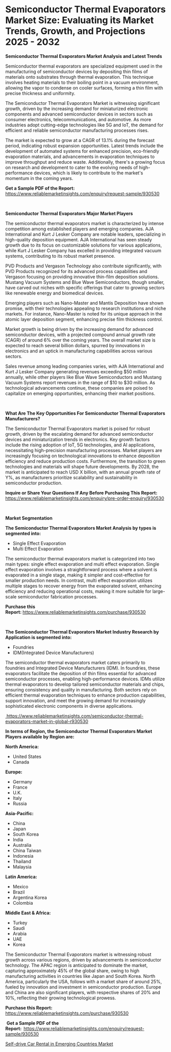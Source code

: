 <p><h1>Semiconductor Thermal Evaporators Market Size: Evaluating its Market Trends, Growth, and Projections 2025 - 2032</h1></p><p><strong>Semiconductor Thermal Evaporators Market Analysis and Latest Trends</strong></p>
<p><p>Semiconductor thermal evaporators are specialized equipment used in the manufacturing of semiconductor devices by depositing thin films of materials onto substrates through thermal evaporation. This technique involves heating materials to their boiling point in a vacuum environment, allowing the vapor to condense on cooler surfaces, forming a thin film with precise thickness and uniformity. </p><p>The Semiconductor Thermal Evaporators Market is witnessing significant growth, driven by the increasing demand for miniaturized electronic components and advanced semiconductor devices in sectors such as consumer electronics, telecommunications, and automotive. As more industries adopt cutting-edge technologies like 5G and IoT, the demand for efficient and reliable semiconductor manufacturing processes rises.</p><p>The market is expected to grow at a CAGR of 13.1% during the forecast period, indicating robust expansion opportunities. Latest trends include the development of automated systems for enhanced precision, eco-friendly evaporation materials, and advancements in evaporation techniques to improve throughput and reduce waste. Additionally, there's a growing focus on research and development to cater to the evolving needs of high-performance devices, which is likely to contribute to the market's momentum in the coming years.</p></p>
<p><strong>Get a Sample PDF of the Report:&nbsp;</strong> <a href="https://www.reliablemarketinsights.com/enquiry/request-sample/930530?utm_campaign=3017&utm_medium=2&utm_source=Github&utm_content=ia&utm_term=21032025&utm_id=semiconductor-thermal-evaporators">https://www.reliablemarketinsights.com/enquiry/request-sample/930530</a></p>
<p>&nbsp;</p>
<p><strong>Semiconductor Thermal Evaporators Major Market Players</strong></p>
<p><p>The semiconductor thermal evaporators market is characterized by intense competition among established players and emerging companies. AJA International and Kurt J Lesker Company are notable leaders, specializing in high-quality deposition equipment. AJA International has seen steady growth due to its focus on customizable solutions for various applications, while Kurt J Lesker Company has excelled in providing integrated vacuum systems, contributing to its robust market presence.</p><p>PVD Products and Vergason Technology also contribute significantly, with PVD Products recognized for its advanced process capabilities and Vergason focusing on providing innovative thin-film deposition solutions. Mustang Vacuum Systems and Blue Wave Semiconductors, though smaller, have carved out niches with specific offerings that cater to growing sectors like renewable energy and biomedical devices.</p><p>Emerging players such as Nano-Master and Mantis Deposition have shown promise, with their technologies appealing to research institutions and niche markets. For instance, Nano-Master is noted for its unique approach in the atomic layer deposition segment, enhancing precise film thickness control.</p><p>Market growth is being driven by the increasing demand for advanced semiconductor devices, with a projected compound annual growth rate (CAGR) of around 6% over the coming years. The overall market size is expected to reach several billion dollars, spurred by innovations in electronics and an uptick in manufacturing capabilities across various sectors.</p><p>Sales revenue among leading companies varies, with AJA International and Kurt J Lesker Company generating revenues exceeding $50 million annually, while other players like Blue Wave Semiconductors and Mustang Vacuum Systems report revenues in the range of $10 to $30 million. As technological advancements continue, these companies are poised to capitalize on emerging opportunities, enhancing their market positions.</p></p>
<p>&nbsp;</p>
<p><strong>What Are The Key Opportunities For Semiconductor Thermal Evaporators Manufacturers?</strong></p>
<p><p>The Semiconductor Thermal Evaporators market is poised for robust growth, driven by the escalating demand for advanced semiconductor devices and miniaturization trends in electronics. Key growth factors include the rising adoption of IoT, 5G technologies, and AI applications, necessitating high-precision manufacturing processes. Market players are increasingly focusing on technological innovations to enhance deposition efficiency and reduce production costs. Furthermore, the transition to green technologies and materials will shape future developments. By 2028, the market is anticipated to reach USD X billion, with an annual growth rate of Y%, as manufacturers prioritize scalability and sustainability in semiconductor production.</p></p>
<p><strong>Inquire or Share Your Questions If Any Before Purchasing This Report:</strong> <a href="https://www.reliablemarketinsights.com/enquiry/pre-order-enquiry/930530?utm_campaign=3017&utm_medium=2&utm_source=Github&utm_content=ia&utm_term=21032025&utm_id=semiconductor-thermal-evaporators">https://www.reliablemarketinsights.com/enquiry/pre-order-enquiry/930530</a></p>
<p>&nbsp;</p>
<p><strong>Market Segmentation</strong></p>
<p><strong>The Semiconductor Thermal Evaporators Market Analysis by types is segmented into:</strong></p>
<p><ul><li>Single Effect Evaporation</li><li>Multi Effect Evaporation</li></ul></p>
<p><p>The semiconductor thermal evaporators market is categorized into two main types: single effect evaporation and multi effect evaporation. Single effect evaporation involves a straightforward process where a solvent is evaporated in a single stage, making it simpler and cost-effective for smaller production needs. In contrast, multi effect evaporation utilizes multiple stages to recover energy from the evaporated solvent, enhancing efficiency and reducing operational costs, making it more suitable for large-scale semiconductor fabrication processes.</p></p>
<p><strong>Purchase this Report:&nbsp;</strong><a href="https://www.reliablemarketinsights.com/purchase/930530?utm_campaign=3017&utm_medium=2&utm_source=Github&utm_content=ia&utm_term=21032025&utm_id=semiconductor-thermal-evaporators">https://www.reliablemarketinsights.com/purchase/930530</a></p>
<p>&nbsp;</p>
<p><strong>The Semiconductor Thermal Evaporators Market Industry Research by Application is segmented into:</strong></p>
<p><ul><li>Foundries</li><li>IDM(Integrated Device Manufacturers)</li></ul></p>
<p><p>The semiconductor thermal evaporators market caters primarily to foundries and Integrated Device Manufacturers (IDM). In foundries, these evaporators facilitate the deposition of thin films essential for advanced semiconductor processes, enabling high-performance devices. IDMs utilize thermal evaporators to develop tailored semiconductor materials and chips, ensuring consistency and quality in manufacturing. Both sectors rely on efficient thermal evaporation techniques to enhance production capabilities, support innovation, and meet the growing demand for increasingly sophisticated electronic components in diverse applications.</p></p>
<p><a href="https://www.reliablemarketinsights.com/semiconductor-thermal-evaporators-market-in-global-r930530?utm_campaign=3017&utm_medium=2&utm_source=Github&utm_content=ia&utm_term=21032025&utm_id=semiconductor-thermal-evaporators">&nbsp;https://www.reliablemarketinsights.com/semiconductor-thermal-evaporators-market-in-global-r930530</a></p>
<p><strong>In terms of Region, the Semiconductor Thermal Evaporators Market Players available by Region are:</strong></p>
<p>
    <p> <strong> North America: </strong>
        <ul>
            <li>United States</li>
            <li>Canada</li>
        </ul>
        </p> 
    <p> <strong> Europe: </strong>
        <ul>
            <li>Germany</li>
            <li>France</li>
            <li>U.K.</li>
            <li>Italy</li>
            <li>Russia</li>
        </ul>
        </p> 
    <p> <strong> Asia-Pacific: </strong>
        <ul>
            <li>China</li>
            <li>Japan</li>
            <li>South Korea</li>
            <li>India</li>
            <li>Australia</li>
            <li>China Taiwan</li>
            <li>Indonesia</li>
            <li>Thailand</li>
            <li>Malaysia</li>
        </ul>
        </p> 
    <p> <strong> Latin America: </strong>
        <ul>
            <li>Mexico</li>
            <li>Brazil</li>
            <li>Argentina Korea</li>
            <li>Colombia</li>
        </ul>
        </p> 
    <p> <strong> Middle East & Africa: </strong>
        <ul>
            <li>Turkey</li>
            <li>Saudi</li>
            <li>Arabia</li>
            <li>UAE</li>
            <li>Korea</li>
        </ul>
    </p>
    </p>
<p><p>The Semiconductor Thermal Evaporators market is witnessing robust growth across various regions, driven by advancements in semiconductor technology. The APAC region is anticipated to dominate the market, capturing approximately 45% of the global share, owing to high manufacturing activities in countries like Japan and South Korea. North America, particularly the USA, follows with a market share of around 25%, fueled by innovation and investment in semiconductor production. Europe and China are also significant players, with respective shares of 20% and 10%, reflecting their growing technological prowess.</p></p>
<p><strong>Purchase this Report: </strong><a href="https://www.reliablemarketinsights.com/purchase/930530?utm_campaign=3017&utm_medium=2&utm_source=Github&utm_content=ia&utm_term=21032025&utm_id=semiconductor-thermal-evaporators">https://www.reliablemarketinsights.com/purchase/930530</a></p>
<p>&nbsp;<strong>Get a Sample PDF of the Report:&nbsp;&nbsp;</strong><a href="https://www.reliablemarketinsights.com/enquiry/request-sample/930530?utm_campaign=3017&utm_medium=2&utm_source=Github&utm_content=ia&utm_term=21032025&utm_id=semiconductor-thermal-evaporators">https://www.reliablemarketinsights.com/enquiry/request-sample/930530</a></p>
<p><strong></strong></p>
<p><p><a href="https://github.com/boysabotzoc/Market-Research-Report-List-1/blob/main/self-drive-car-rental-in-emerging-countries-market.md?utm_campaign=3017&utm_medium=2&utm_source=Github&utm_content=ia&utm_term=21032025&utm_id=semiconductor-thermal-evaporators">Self-drive Car Rental in Emerging Countries Market</a></p></p>